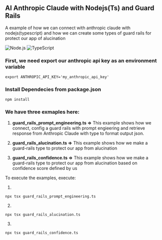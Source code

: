 ## AI Anthropic Claude with Nodejs(Ts) and Guard Rails

A example of how we can connect with anthropic claude with nodejs(typescript) and how we can create some types of guard rails for  protect our app of alucination


![Node.js](https://img.shields.io/badge/Node.js-22.x-339933?logo=node.js&logoColor=white&style=for-the-badge)
![TypeScript](https://img.shields.io/badge/TypeScript-5.9.x-3178C6?logo=typescript&logoColor=white&style=for-the-badge)

### First, we need export our anthropic api key as an environment variable

```
export ANTHROPIC_API_KEY='my_anthropic_api_key'

```


### Install Dependecies from package.json

```
npm install

```


### We have three exmaples here:

1. **guard_rails_prompt_engineering.ts =>** This example shows how we connect, config a guard rails with prompt engieering and retrieve response from Anthropic Claude with type to format output json.

2. **guard_rails_alucination.ts =>**  This example shows how we make a guard-rails type to protect our app from alucination

3. **guard_rails_confidence.ts =>** This example shows how we make a guard-rails type to protect our app from alucination based on confidence score defined by us

To execute the examples, execute:

1.
```
npx tsx guard_rails_prompt_engineering.ts 
```

2.
```
npx tsx guard_rails_alucination.ts 
```

3.
```
npx tsx guard_rails_confidence.ts
```